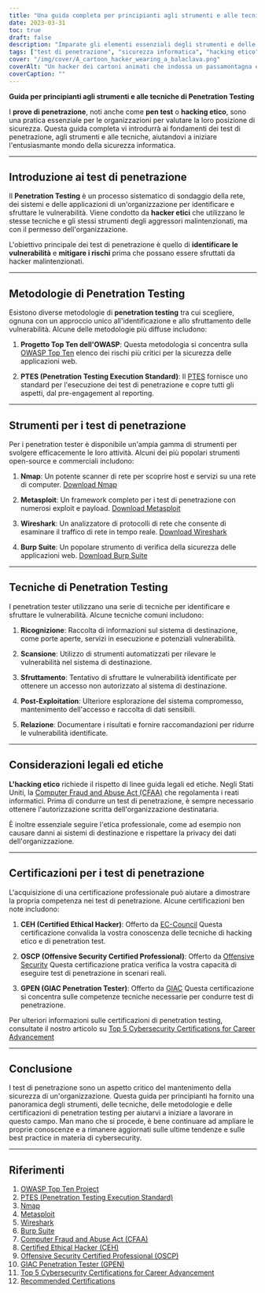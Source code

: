 ```yaml
---
title: "Una guida completa per principianti agli strumenti e alle tecniche di Penetration Testing"
date: 2023-03-31
toc: true
draft: false
description: "Imparate gli elementi essenziali degli strumenti e delle tecniche di penetration testing, le metodologie e le certificazioni per dare il via alla vostra carriera nella cybersecurity."
tags: ["test di penetrazione", "sicurezza informatica", "hacking etico", "strumenti", "tecniche", "Guida per principianti", "Nmap", "Metasploit", "Wireshark", "Suite di rutti", "OSSTMM", "PTES", "OWASP", "CEH", "OSCP", "GPEN", "test di sicurezza", "valutazione della vulnerabilità", "sicurezza della rete", "sicurezza delle informazioni"]
cover: "/img/cover/A_cartoon_hacker_wearing_a_balaclava.png"
coverAlt: "Un hacker dei cartoni animati che indossa un passamontagna e tiene in mano una lente d'ingrandimento, esaminando lo schermo di un computer su cui sono visualizzati vari strumenti di test di hacking come Nmap, Metasploit, Wireshark e Burp Suite, con serrature digitali che simboleggiano sistemi protetti sullo sfondo."
coverCaption: ""
---
```


**Guida per principianti agli strumenti e alle tecniche di Penetration Testing**

I **prove di penetrazione**, noti anche come **pen test** o **hacking etico**, sono una pratica essenziale per le organizzazioni per valutare la loro posizione di sicurezza. Questa guida completa vi introdurrà ai fondamenti dei test di penetrazione, agli strumenti e alle tecniche, aiutandovi a iniziare l'entusiasmante mondo della sicurezza informatica.

______

## Introduzione ai test di penetrazione

Il **Penetration Testing** è un processo sistematico di sondaggio della rete, dei sistemi e delle applicazioni di un'organizzazione per identificare e sfruttare le vulnerabilità. Viene condotto da **hacker etici** che utilizzano le stesse tecniche e gli stessi strumenti degli aggressori malintenzionati, ma con il permesso dell'organizzazione.

L'obiettivo principale dei test di penetrazione è quello di **identificare le vulnerabilità** e **mitigare i rischi** prima che possano essere sfruttati da hacker malintenzionati.

______

## Metodologie di Penetration Testing

Esistono diverse metodologie di **penetration testing** tra cui scegliere, ognuna con un approccio unico all'identificazione e allo sfruttamento delle vulnerabilità. Alcune delle metodologie più diffuse includono:

1. **Progetto Top Ten dell'OWASP**: Questa metodologia si concentra sulla [OWASP Top Ten](https://owasp.org/www-project-top-ten/) elenco dei rischi più critici per la sicurezza delle applicazioni web.

2. **PTES (Penetration Testing Execution Standard)**: Il [PTES](http://www.pentest-standard.org/index.php/Main_Page) fornisce uno standard per l'esecuzione dei test di penetrazione e copre tutti gli aspetti, dal pre-engagement al reporting.

______

## Strumenti per i test di penetrazione

Per i penetration tester è disponibile un'ampia gamma di strumenti per svolgere efficacemente le loro attività. Alcuni dei più popolari strumenti open-source e commerciali includono:

1. **Nmap**: Un potente scanner di rete per scoprire host e servizi su una rete di computer. [Download Nmap](https://nmap.org/download.html)

2. **Metasploit**: Un framework completo per i test di penetrazione con numerosi exploit e payload. [Download Metasploit](https://www.metasploit.com/download)

3. **Wireshark**: Un analizzatore di protocolli di rete che consente di esaminare il traffico di rete in tempo reale. [Download Wireshark](https://www.wireshark.org/download.html)

4. **Burp Suite**: Un popolare strumento di verifica della sicurezza delle applicazioni web. [Download Burp Suite](https://portswigger.net/burp/communitydownload)

______

## Tecniche di Penetration Testing

I penetration tester utilizzano una serie di tecniche per identificare e sfruttare le vulnerabilità. Alcune tecniche comuni includono:

1. **Ricognizione**: Raccolta di informazioni sul sistema di destinazione, come porte aperte, servizi in esecuzione e potenziali vulnerabilità.

2. **Scansione**: Utilizzo di strumenti automatizzati per rilevare le vulnerabilità nel sistema di destinazione.

3. **Sfruttamento**: Tentativo di sfruttare le vulnerabilità identificate per ottenere un accesso non autorizzato al sistema di destinazione.

4. **Post-Exploitation**: Ulteriore esplorazione del sistema compromesso, mantenimento dell'accesso e raccolta di dati sensibili.

5. **Relazione**: Documentare i risultati e fornire raccomandazioni per ridurre le vulnerabilità identificate.

______

## Considerazioni legali ed etiche

**L'hacking etico** richiede il rispetto di linee guida legali ed etiche. Negli Stati Uniti, la [Computer Fraud and Abuse Act (CFAA)](https://en.wikipedia.org/wiki/Computer_Fraud_and_Abuse_Act) che regolamenta i reati informatici. Prima di condurre un test di penetrazione, è sempre necessario ottenere l'autorizzazione scritta dell'organizzazione destinataria.

È inoltre essenziale seguire l'etica professionale, come ad esempio non causare danni ai sistemi di destinazione e rispettare la privacy dei dati dell'organizzazione.

______

## Certificazioni per i test di penetrazione

L'acquisizione di una certificazione professionale può aiutare a dimostrare la propria competenza nei test di penetrazione. Alcune certificazioni ben note includono:

1. **CEH (Certified Ethical Hacker)**: Offerto da [EC-Council](https://www.eccouncil.org/programs/certified-ethical-hacker-ceh/) Questa certificazione convalida la vostra conoscenza delle tecniche di hacking etico e di penetration test.

2. **OSCP (Offensive Security Certified Professional)**: Offerto da [Offensive Security](https://www.offensive-security.com/pwk-oscp/) Questa certificazione pratica verifica la vostra capacità di eseguire test di penetrazione in scenari reali.

3. **GPEN (GIAC Penetration Tester)**: Offerto da [GIAC](https://www.giac.org/certification/penetration-tester-gpen) Questa certificazione si concentra sulle competenze tecniche necessarie per condurre test di penetrazione.

Per ulteriori informazioni sulle certificazioni di penetration testing, consultate il nostro articolo su [Top 5 Cybersecurity Certifications for Career Advancement](https://simeononsecurity.com/articles/the-top-five-cybersecurity-certifications-for-career-advancement/)

______

## Conclusione

I test di penetrazione sono un aspetto critico del mantenimento della sicurezza di un'organizzazione. Questa guida per principianti ha fornito una panoramica degli strumenti, delle tecniche, delle metodologie e delle certificazioni di penetration testing per aiutarvi a iniziare a lavorare in questo campo. Man mano che si procede, è bene continuare ad ampliare le proprie conoscenze e a rimanere aggiornati sulle ultime tendenze e sulle best practice in materia di cybersecurity.

______

## Riferimenti

1. [OWASP Top Ten Project](https://owasp.org/www-project-top-ten/)
2. [PTES (Penetration Testing Execution Standard)](http://www.pentest-standard.org/index.php/Main_Page)
3. [Nmap](https://nmap.org/download.html)
4. [Metasploit](https://www.metasploit.com/download)
5. [Wireshark](https://www.wireshark.org/download.html)
6. [Burp Suite](https://portswigger.net/burp/communitydownload)
7. [Computer Fraud and Abuse Act (CFAA)](https://en.wikipedia.org/wiki/Computer_Fraud_and_Abuse_Act) 
8. [Certified Ethical Hacker (CEH)](https://www.eccouncil.org/programs/certified-ethical-hacker-ceh/)
9.  [Offensive Security Certified Professional (OSCP)](https://www.offensive-security.com/pwk-oscp/)
10. [GIAC Penetration Tester (GPEN)](https://www.giac.org/certification/penetration-tester-gpen)
11. [Top 5 Cybersecurity Certifications for Career Advancement](https://simeononsecurity.com/articles/the-top-five-cybersecurity-certifications-for-career-advancement/)
12. [Recommended Certifications](https://simeononsecurity.com/recommendations/certifications/)

